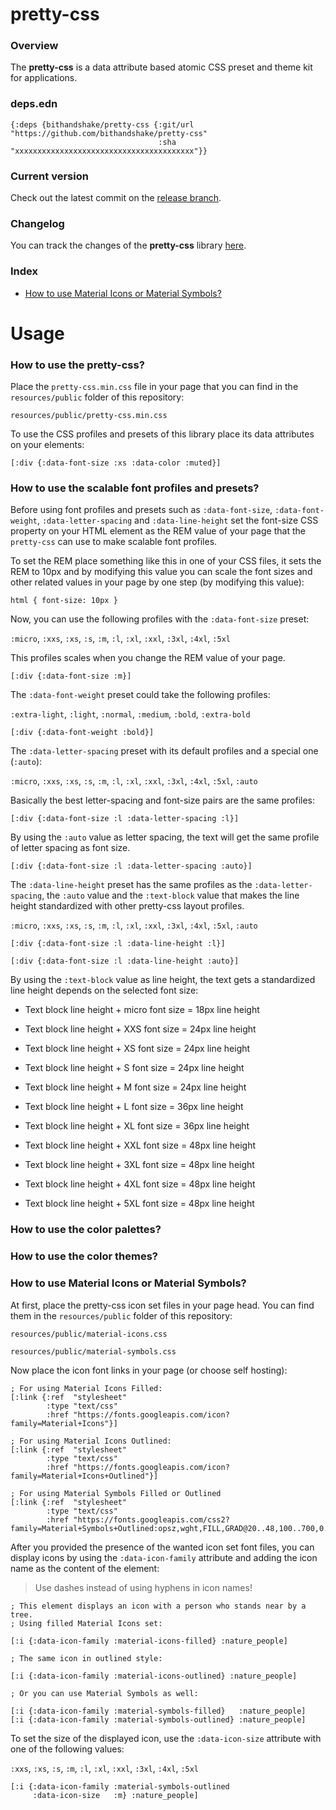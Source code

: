 
# pretty-css

### Overview

The <strong>pretty-css</strong> is a data attribute based atomic CSS preset and
theme kit for applications.

### deps.edn

```
{:deps {bithandshake/pretty-css {:git/url "https://github.com/bithandshake/pretty-css"
                                 :sha     "xxxxxxxxxxxxxxxxxxxxxxxxxxxxxxxxxxxxxxxx"}}
```

### Current version

Check out the latest commit on the [release branch](https://github.com/bithandshake/pretty-css/tree/release).

### Changelog

You can track the changes of the <strong>pretty-css</strong> library [here](CHANGES.md).

### Index

- [How to use Material Icons or Material Symbols?](#how-to-use-material-icons-or-material-symbols)

# Usage

### How to use the pretty-css?

Place the `pretty-css.min.css` file in your page that you can find in the
`resources/public` folder of this repository:

`resources/public/pretty-css.min.css`

To use the CSS profiles and presets of this library place its data attributes
on your elements:

```
[:div {:data-font-size :xs :data-color :muted}]
```

### How to use the scalable font profiles and presets?

Before using font profiles and presets such as `:data-font-size`, `:data-font-weight`, `:data-letter-spacing`
and `:data-line-height` set the font-size CSS property on your HTML element as
the REM value of your page that the `pretty-css` can use to make scalable font profiles.

To set the REM place something like this in one of your CSS files, it sets the REM to 10px and
by modifying this value you can scale the font sizes and other related values
in your page by one step (by modifying this value):

```
html { font-size: 10px }
```

Now, you can use the following profiles with the `:data-font-size` preset:

`:micro`, `:xxs`, `:xs`, `:s`, `:m`, `:l`, `:xl`, `:xxl`, `:3xl`, `:4xl`, `:5xl`

This profiles scales when you change the REM value of your page.

```
[:div {:data-font-size :m}]
```

The `:data-font-weight` preset could take the following profiles:

`:extra-light`, `:light`, `:normal`, `:medium`, `:bold`, `:extra-bold`

```
[:div {:data-font-weight :bold}]
```

The `:data-letter-spacing` preset with its default profiles and a special one (`:auto`):

`:micro`, `:xxs`, `:xs`, `:s`, `:m`, `:l`, `:xl`, `:xxl`, `:3xl`, `:4xl`, `:5xl`, `:auto`

Basically the best letter-spacing and font-size pairs are the same profiles:

```
[:div {:data-font-size :l :data-letter-spacing :l}]
```

By using the `:auto` value as letter spacing, the text will get the same profile
of letter spacing as font size.

```
[:div {:data-font-size :l :data-letter-spacing :auto}]
```

The `:data-line-height` preset has the same profiles as the `:data-letter-spacing`,
the `:auto` value and the `:text-block` value that makes the line height standardized
with other pretty-css layout profiles.

`:micro`, `:xxs`, `:xs`, `:s`, `:m`, `:l`, `:xl`, `:xxl`, `:3xl`, `:4xl`, `:5xl`, `:auto`

```
[:div {:data-font-size :l :data-line-height :l}]
```

```
[:div {:data-font-size :l :data-line-height :auto}]
```

By using the `:text-block` value as line height, the text gets a standardized
line height depends on the selected font size:

- Text block line height + micro font size = 18px line height

- Text block line height + XXS font size = 24px line height

- Text block line height + XS font size = 24px line height

- Text block line height + S font size = 24px line height

- Text block line height + M font size = 24px line height

- Text block line height + L font size = 36px line height

- Text block line height + XL font size = 36px line height

- Text block line height + XXL font size = 48px line height

- Text block line height + 3XL font size = 48px line height

- Text block line height + 4XL font size = 48px line height

- Text block line height + 5XL font size = 48px line height

### How to use the color palettes?

### How to use the color themes?







### How to use Material Icons or Material Symbols?

At first, place the pretty-css icon set files in your page head.
You can find them in the `resources/public` folder of this repository:

`resources/public/material-icons.css`

`resources/public/material-symbols.css`

Now place the icon font links in your page (or choose self hosting):

```
; For using Material Icons Filled:
[:link {:ref  "stylesheet"
        :type "text/css"
        :href "https://fonts.googleapis.com/icon?family=Material+Icons"}]

; For using Material Icons Outlined:        
[:link {:ref  "stylesheet"
        :type "text/css"
        :href "https://fonts.googleapis.com/icon?family=Material+Icons+Outlined"}]

; For using Material Symbols Filled or Outlined
[:link {:ref  "stylesheet"
        :type "text/css"
        :href "https://fonts.googleapis.com/css2?family=Material+Symbols+Outlined:opsz,wght,FILL,GRAD@20..48,100..700,0..1,-50..200"}]

```

After you provided the presence of the wanted icon set font files, you can
display icons by using the `:data-icon-family` attribute and adding the icon
name as the content of the element:

> Use dashes instead of using hyphens in icon names!

```
; This element displays an icon with a person who stands near by a tree.
; Using filled Material Icons set:

[:i {:data-icon-family :material-icons-filled} :nature_people]
```

```
; The same icon in outlined style:

[:i {:data-icon-family :material-icons-outlined} :nature_people]
```

```
; Or you can use Material Symbols as well:

[:i {:data-icon-family :material-symbols-filled}   :nature_people]
[:i {:data-icon-family :material-symbols-outlined} :nature_people]
```

To set the size of the displayed icon, use the `:data-icon-size` attribute
with one of the following values:

`:xxs`, `:xs`, `:s`, `:m`, `:l`, `:xl`, `:xxl`, `:3xl`, `:4xl`, `:5xl`

```
[:i {:data-icon-family :material-symbols-outlined
     :data-icon-size   :m} :nature_people]
```
